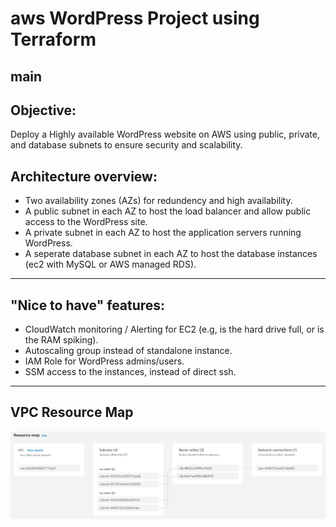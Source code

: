# aws WordPress Project using Terraform
main
-----

## Objective:
Deploy a Highly available WordPress website on AWS using public, private, and database subnets to ensure security and scalability.


## Architecture overview:
* Two availability zones (AZs) for redundency and high availability.
* A public subnet in each AZ to host the load balancer and allow public access to the WordPress site.
* A private subnet in each AZ to host the application servers running WordPress.
* A seperate database subnet in each AZ to host the database instances (ec2 with MySQL or AWS managed RDS).

-----

## "Nice to have" features:
* CloudWatch monitoring / Alerting for EC2 (e.g, is the hard drive full, or is the RAM spiking).
* Autoscaling group instead of standalone instance.
* IAM Role for WordPress admins/users.
* SSM access to the instances, instead of direct ssh.

-----

## VPC Resource Map
![vpc resource map](https://github.com/Azzy001/aws_wordpress_project_tf/blob/9b0f40b5b019b1809402a54397979a7041114e6c/images/aws-vpc-resource-map.png)
